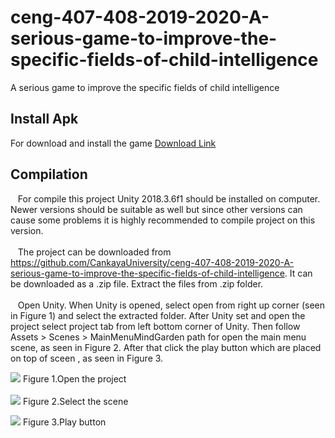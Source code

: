 # ceng-407-408-2019-2020-A-serious-game-to-improve-the-specific-fields-of-child-intelligence
A serious game to improve the specific fields of child intelligence
 
 ## Install Apk
For download and install the game  <a href="https://drive.google.com/open?id=1AgPuUIKQaWQFF2W_jVRHweTdIcOgXK0m">Download Link</a>  

## Compilation
&nbsp;&nbsp;  For compile this project Unity 2018.3.6f1 should be installed on computer. Newer versions should be suitable as well but since other versions can cause some problems it is highly recommended to compile project on this version. <br> <br>
&nbsp;&nbsp;  The project can be downloaded from https://github.com/CankayaUniversity/ceng-407-408-2019-2020-A-serious-game-to-improve-the-specific-fields-of-child-intelligence. It can be downloaded as a .zip file. Extract the files from .zip folder.  <br><br>
&nbsp;&nbsp; Open Unity. When Unity is opened, select open from right up corner (seen in Figure 1) and select the extracted folder. After Unity set and open the project select project tab from  left bottom corner of Unity. Then follow Assets > Scenes > MainMenuMindGarden  path for open the main menu scene, as seen in Figure 2. After that click the play button which are placed on top of sceen , as seen in Figure 3.

![](https://user-images.githubusercontent.com/47613498/80614581-4bf6d480-8a47-11ea-9277-6866fec41d8f.png)
                                      Figure 1.Open the project
                                      <br><br>
![](https://user-images.githubusercontent.com/47613498/80614649-603ad180-8a47-11ea-84f1-bf35974905d9.png)
                                      Figure 2.Select the scene

![](https://user-images.githubusercontent.com/47613498/80614698-6df05700-8a47-11ea-9334-84596d5ea030.png)
                                      Figure 3.Play button
